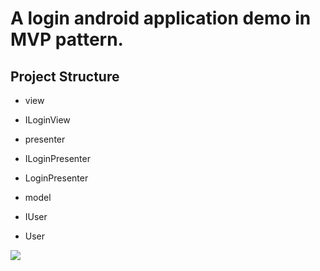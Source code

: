 # A login android application demo in MVP pattern.     


## Project Structure  

- view  
 -  ILoginView  
 
- presenter  
 - ILoginPresenter  
 - LoginPresenter  
 
- model  
 - IUser  
 - User  

![](https://ws1.sinaimg.cn/large/9c347cably1g55ilbzyj7j20u01pojtr.jpg) 
